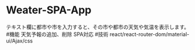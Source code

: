 # Weater-SPA-App
テキスト欄に都市や市を入力すると、その市や都市の天気や気温を表示します。
#機能
天気予報の追加、削除
SPA対応
#技術
react/react-router-dom/material-ui/Ajax/css
